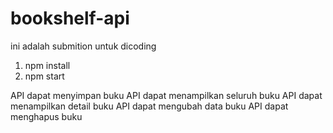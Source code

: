 # bookshelf-api
ini adalah submition untuk dicoding

1. npm install
2. npm start


API dapat menyimpan buku
API dapat menampilkan seluruh buku
API dapat menampilkan detail buku
API dapat mengubah data buku
API dapat menghapus buku
